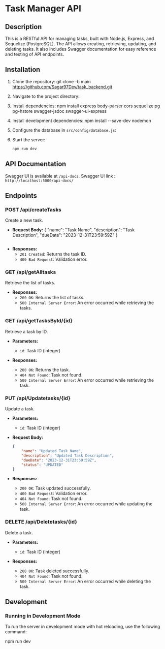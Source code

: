 # Task Manager API

## Description

This is a RESTful API for managing tasks, built with Node.js, Express, and Sequelize (PostgreSQL). The API allows creating, retrieving, updating, and deleting tasks. It also includes Swagger documentation for easy reference and testing of API endpoints.

## Installation

1. Clone the repository:
    git clone -b main https://github.com/Sagar97Dev/task_backend.git

2. Navigate to the project directory:

3. Install dependencies:
    npm install express body-parser cors sequelize pg pg-hstore swagger-jsdoc swagger-ui-express

4. Install development dependencies:
    npm install --save-dev nodemon

5. Configure the database in `src/config/database.js`:

6. Start the server:
    ```sh
    npm run dev
    ```

## API Documentation

Swagger UI is available at `/api-docs`.
Swagger UI link : `http://localhost:5000/api-docs/`

## Endpoints

### POST /api/createTasks

Create a new task.

- **Request Body:**
    {
        "name": "Task Name",
        "description": "Task Description",
        "dueDate": "2023-12-31T23:59:59Z"
    }
    ```

- **Responses:**
    - `201 Created`: Returns the task ID.
    - `400 Bad Request`: Validation error.

### GET /api/getAlltasks

Retrieve the list of tasks.

- **Responses:**
    - `200 OK`: Returns the list of tasks.
    - `500 Internal Server Error`: An error occurred while retrieving the tasks.

### GET /api/getTasksById/{id}

Retrieve a task by ID.

- **Parameters:**
    - `id`: Task ID (integer)

- **Responses:**
    - `200 OK`: Returns the task.
    - `404 Not Found`: Task not found.
    - `500 Internal Server Error`: An error occurred while retrieving the task.

### PUT /api/Updatetasks/{id}

Update a task.

- **Parameters:**
    - `id`: Task ID (integer)

- **Request Body:**
    ```json
    {
        "name": "Updated Task Name",
        "description": "Updated Task Description",
        "dueDate": "2023-12-31T23:59:59Z",
        "status": "UPDATED"
    }
    ```

- **Responses:**
    - `200 OK`: Task updated successfully.
    - `400 Bad Request`: Validation error.
    - `404 Not Found`: Task not found.
    - `500 Internal Server Error`: An error occurred while updating the task.

### DELETE /api/Deletetasks/{id}

Delete a task.

- **Parameters:**
    - `id`: Task ID (integer)

- **Responses:**
    - `200 OK`: Task deleted successfully.
    - `404 Not Found`: Task not found.
    - `500 Internal Server Error`: An error occurred while deleting the task.

## Development

### Running in Development Mode

To run the server in development mode with hot reloading, use the following command:

npm run dev
